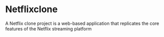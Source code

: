 # Netflixclone
A Netflix clone project is a web-based application that replicates the core features of the Netflix streaming platform
